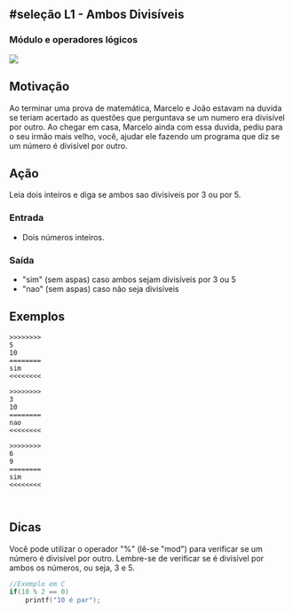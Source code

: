 ## #seleção L1 - Ambos Divisíveis
### Módulo e operadores lógicos

![](__capa.jpg)

## Motivação

Ao terminar uma prova de matemática, Marcelo e João estavam na duvida se teriam acertado as questões que perguntava se um numero era divisível por outro. Ao chegar em casa, Marcelo ainda com essa duvida, pediu para o seu irmão mais velho, você, ajudar ele fazendo um programa que diz se um número é divisível por outro.

## Ação

Leia dois inteiros e diga se ambos sao divisiveis por 3 ou por 5.

### Entrada

- Dois números inteiros.

### Saída

- "sim" (sem aspas) caso ambos sejam divisíveis por 3 ou 5
- "nao" (sem aspas) caso não seja divisíveis

## Exemplos

```
>>>>>>>>
5
10
========
sim
<<<<<<<<

>>>>>>>>
3
10
========
nao
<<<<<<<<

>>>>>>>>
6
9
========
sim
<<<<<<<<



```
## Dicas


Você pode utilizar o operador "%" (lê-se "mod") para verificar se um número é divisível por outro. Lembre-se de verificar se é divisível por ambos os números, ou seja, 3 e 5.

```c
//Exemplo em C
if(10 % 2 == 0)
    printf("10 é par");
```



